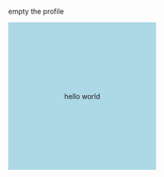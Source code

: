 empty the profile

<div class="box">
  hello world
</div>

<style>
  .box {
    width: 300px;
    height: 300px;
    background: lightblue;
    display: flex;
    justify-content: center;
    align-items: center;
  }
</style>
